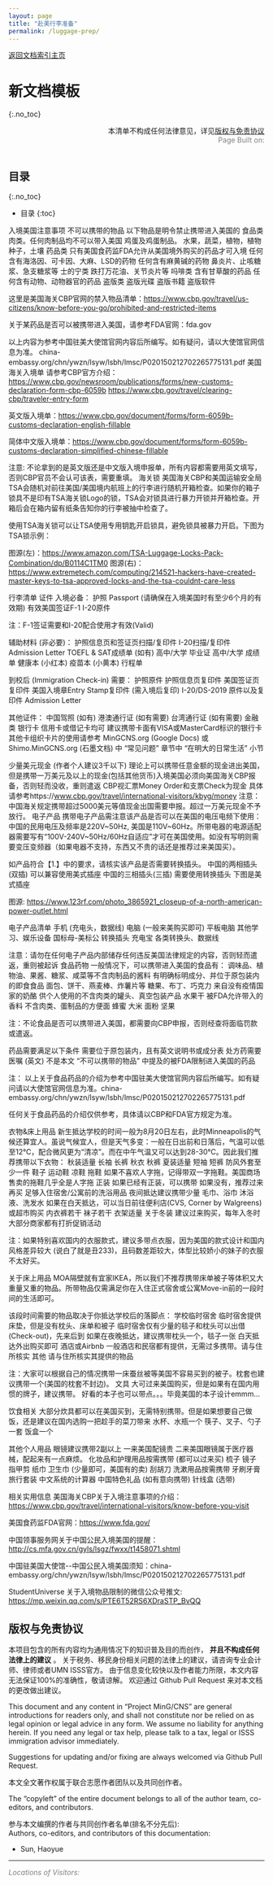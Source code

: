 ```yaml
---
layout: page
title: "赴美行李准备"
permalink: /luggage-prep/
---
```


<div>
<a href="http://www.mingcns.org">返回文档索引主页</a>
</div>

# 新文档模板
{:.no_toc}

<div align="right">
本清单不构成任何法律意见，详见<a href="#版权与免责协议">版权与免责协议</a><br>
<div style="color: grey">
Page Built on:
<i><script type="text/javascript"> document.write(document.lastModified); </script></i>
</div>
</div><br>

## 目录
{:.no_toc}

* 目录
{:toc}

入境美国注意事项
不可以携带的物品
以下物品是明令禁止携带进入美国的
食品类
肉类。任何肉制品均不可以带入美国
鸡蛋及鸡蛋制品。
水果，蔬菜，植物，植物种子，土壤
药品类
只有美国食药监FDA允许从美国境外购买的药品才可入境
任何含有海洛因、可卡因、大麻、LSD的药物
任何含有麻黄碱的药物
鼻炎片、止咳糖浆、急支糖浆等
士的宁类
跌打万花油、关节炎片等
吗啡类
含有甘草酸的药品
任何含有动物、动物器官的药品
盗版类
盗版光碟
盗版书籍
盗版软件

这里是美国海关CBP官网的禁入物品清单：https://www.cbp.gov/travel/us-citizens/know-before-you-go/prohibited-and-restricted-items

关于某药品是否可以被携带进入美国，请参考FDA官网：fda.gov

以上内容为参考中国驻美大使馆官网内容后所编写。如有疑问，请以大使馆官网信息为准。
china-embassy.org/chn/ywzn/lsyw/lsbh/lmsc/P020150212702265775131.pdf
美国海关入境单
请参考CBP官方介绍：
https://www.cbp.gov/newsroom/publications/forms/new-customs-declaration-form-cbp-6059b
https://www.cbp.gov/travel/clearing-cbp/traveler-entry-form

英文版入境单：https://www.cbp.gov/document/forms/form-6059b-customs-declaration-english-fillable

简体中文版入境单：https://www.cbp.gov/document/forms/form-6059b-customs-declaration-simplified-chinese-fillable

注意: 不论拿到的是英文版还是中文版入境申报单，所有内容都需要用英文填写，否则CBP官员不会认可该表，需要重填。
海关锁
美国海关CBP和美国运输安全局TSA会随机对前往美国/美国境内航班上的行李进行随机开箱检查。如果你的箱子锁具不是印有TSA海关锁Logo的锁，TSA会对锁具进行暴力开锁并开箱检查。开箱后会在箱内留有纸条告知你的行李被抽中检查了。

使用TSA海关锁可以让TSA使用专用钥匙开启锁具，避免锁具被暴力开启。下图为TSA锁示例：

图源(左)：https://www.amazon.com/TSA-Luggage-Locks-Pack-Combination/dp/B0114C1TM0
图源(右)：https://www.extremetech.com/computing/214521-hackers-have-created-master-keys-to-tsa-approved-locks-and-the-tsa-couldnt-care-less

行李清单
证件
入境必备：
护照 Passport (请确保在入境美国时有至少6个月的有效期)
有效美国签证F-1
I-20原件

注：F-1签证需要和I-20配合使用才有效(Valid)

辅助材料 (非必要)：
护照信息页和签证页扫描/复印件
I-20扫描/复印件
Admission Letter
TOEFL & SAT成绩单 (如有)
高中/大学 毕业证
高中/大学 成绩单
健康本 (小红本)
疫苗本 (小黄本)
行程单

到校后 (Immigration Check-in) 需要：
护照原件
护照信息页复印件
美国签证页复印件
美国入境章Entry Stamp复印件 (需入境后复印)
I-20/DS-2019 原件以及复印件
Admission Letter

其他证件：
中国驾照 (如有)
港澳通行证 (如有需要)
台湾通行证 (如有需要)
金融类
银行卡
信用卡或借记卡均可
建议携带卡面有VISA或MasterCard标识的银行卡
其他卡组织卡片的使用请参考 MinGCNS.org (Google Docs) 或 Shimo.MinGCNS.org (石墨文档) 中 “常见问题” 章节中 “在明大的日常生活” 小节

少量美元现金 (作者个人建议3千以下)
理论上可以携带任意金额的现金进出美国，但是携带一万美元及以上的现金(包括其他货币)入境美国必须向美国海关CBP报备，否则轻而没收，重则遣返
CBP视汇票Money Order和支票Check为现金
具体请参考https://www.cbp.gov/travel/international-visitors/kbyg/money
注意：中国海关规定携带超过5000美元等值现金出国需要申报。超过一万美元现金不予放行。
电子产品
携带电子产品需注意该产品是否可以在美国的电压电频下使用：
中国的民用电压及频率是220V~50Hz, 美国是110V~60Hz。所带电器的电源适配器需要写有“100V-240V~50Hz/60Hz自适应”才可在美国使用。如没有写明则需要变压变频器（如果电器不支持，东西又不贵的话还是推荐过来美国买）。

如产品符合【1.】中的要求，请核实该产品是否需要转换插头。
中国的两相插头(双插) 可以兼容使用美式插座
中国的三相插头(三插) 需要使用转换插头
下图是美式插座

图源: https://www.123rf.com/photo_3865921_closeup-of-a-north-american-power-outlet.html

电子产品清单
手机 (充电头，数据线)
电脑 (一般来美购买即可)
平板电脑
其他学习、娱乐设备
国标母-美标公 转换插头
充电宝
各类转换头、数据线

注意：请勿在任何电子产品内部储存任何违反美国法律规定的内容，否则轻而遣返，重则被起诉
食品药物
一般情况下，可以携带进入美国的食品有：
调味品、植物油、果酱、糖浆、咸菜等不含肉制品的酱料
有明确标明成分、并位于原包装内的即食食品
面包、饼干、燕麦棒、炸薯片等
糖果、布丁、巧克力
来自没有疫情国家的奶酪
供个人使用的不含肉类的罐头、真空包装产品
水果干
被FDA允许带入的香料
不含肉类、蛋制品的方便面
蜂蜜
大米
面粉
坚果

注：不论食品是否可以携带进入美国，都需要向CBP申报，否则经查将面临罚款或遣返。

药品需要满足以下条件
需要位于原包装内，且有英文说明书或成分表
处方药需要医嘱 (英文)
不是本文 “不可以携带的物品” 中提及的被FDA限制进入美国的药品

注：
以上关于食品药品的介绍为参考中国驻美大使馆官网内容后所编写。如有疑问请以大使馆官网信息为准。china-embassy.org/chn/ywzn/lsyw/lsbh/lmsc/P020150212702265775131.pdf

任何关于食品药品的介绍仅供参考，具体请以CBP和FDA官方规定为准。

衣物&床上用品
新生抵达学校的时间一般为8月20日左右，此时Minneapolis的气候还算宜人。虽说气候宜人，但是天气多变：一般在日出前和日落后，气温可以低至12℃，配合微风更为“清凉”。而在中午气温又可以达到28-30℃。因此我们推荐携带以下衣物：
秋装适量
长袖
长裤
秋衣
秋裤
夏装适量
短袖
短裤
防风外套至少一件
鞋子
运动鞋
凉鞋
拖鞋
如果不喜欢人字拖，记得带双一字拖鞋。美国商场售卖的拖鞋几乎全是人字拖
正装
如果已经有正装，可以携带
如果没有，推荐过来再买
足够入住宿舍/公寓前的洗浴用品
夜间抵达建议携带少量
毛巾、浴巾
沐浴液、洗发水
如果在白天抵达，可以当日前往便利店(CVS, Corner by Walgreens)或超市购买
内衣裤若干
袜子若干
衣架适量
关于冬装
建议过来购买，每年入冬时大部分商家都有打折促销活动

注：如果特别喜欢国内的衣服款式，建议多带点衣服，因为美国的款式设计和国内风格差异较大 (说白了就是丑233)，且码数差距较大，体型比较娇小的妹子的衣服不太好买。

关于床上用品
MOA隔壁就有宜家IKEA，所以我们不推荐携带床单被子等体积又大重量又重的物品。所带物品仅需满足你在入住正式宿舍或公寓Move-in前的一段时间的生活即可。

该段时间需要的物品取决于你抵达学校后的落脚点：
学校临时宿舍
临时宿舍提供床垫，但是没有枕头、床单和被子
临时宿舍仅有少量的毯子和枕头可以出借(Check-out)，先来后到
如果在夜晚抵达，建议携带枕头一个，毯子一张
白天抵达外出购买即可
酒店或Airbnb
一般酒店和民宿都有提供，无需过多携带。请与住所核实
其他
请与住所核实其提供的物品

注：大家可以根据自己的情况携带一床蚕丝被等美国不容易买到的被子。枕套也建议携带一个(美国的枕套不封边)。
文具
大可过来美国购买，但是如果有在国内用惯的牌子，建议携带。
好看的本子也可以带点。。。毕竟美国的本子设计emmm...

饮食相关
大部分炊具都可以在美国买到，无需特别携带。但是如果想要自己做饭，还是建议在国内选购一把趁手的菜刀带来
水杯、水瓶一个
筷子、叉子、勺子一套
饭盒一个

其他个人用品
眼镜建议携带2副以上
一来美国配镜贵
二来美国眼镜属于医疗器械，配起来有一点麻烦。
化妆品和护理用品按需携带 (都可以过来买)
梳子
镜子
指甲剪
纸巾
卫生巾 (少量即可，美国有的卖)
刮胡刀
洗漱用品按需携带
牙刷牙膏旅行套装
中文系统的计算器
中国特色礼品 (如有意向携带)
针线盒 (选带)

相关实用信息
美国海关CBP关于入境注意事项的介绍：https://www.cbp.gov/travel/international-visitors/know-before-you-visit

美国食药监FDA官网：https://www.fda.gov/

中国领事服务网关于中国公民入境美国的提醒：http://cs.mfa.gov.cn/gyls/lsgz/fwxx/t1458071.shtml

中国驻美国大使馆--中国公民入境美国须知：china-embassy.org/chn/ywzn/lsyw/lsbh/lmsc/P020150212702265775131.pdf

StudentUniverse 关于入境物品限制的微信公众号推文: https://mp.weixin.qq.com/s/PTE6T52RS6XDraSTP_BvQQ


## 版权与免责协议
本项目包含的所有内容均为通用情况下的知识普及目的而创作， **并且不构成任何法律上的建议** 。
关于税务、移民身份相关问题的法律上的建议，请咨询专业会计师、律师或者UMN ISSS官方。
由于信息变化较快以及作者能力所限，本文内容无法保证100%的准确性，敬请谅解。
欢迎通过 Github Pull Request 来对本文档的更改做出建议。

This document and any content in “Project MinG/CNS” are general introductions for readers only,
and shall not constitute nor be relied on as legal opinion or legal advice in any form.
We assume no liability for anything herein.
If you need any legal or tax help, please talk to a tax, legal or ISSS immigration advisor immediately.

Suggestions for updating and/or fixing are always welcomed via Github Pull Request.

本文全文著作权属于联合志愿作者团队以及共同创作者。

The “copyleft” of the entire document belongs to all of the author team, co-editors, and contributors.  

参与本文编撰的作者与共同创作者名单(排名不分先后):  
Authors, co-editors, and contributors of this documentation:

* Sun, Haoyue

---
_<font color="grey">Locations of Visitors: </font>_
<div style="width: 50%; ">
<script type='text/javascript' id='clustrmaps' src='//cdn.clustrmaps.com/map_v2.js?cl=ffffff&w=a&t=tt&d=6dgA5xsRget7ciqINHnS-LTZ2Bt67OdMGfiecR3Qa-8&cmo=ff7a00&cmn=ff0000&ct=ffffff&co=2d78ad'></script>
</div>
